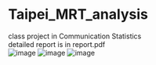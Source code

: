 # Taipei_MRT_analysis
class project in Communication Statistics</br>
detailed report is in report.pdf</br>
![image](https://user-images.githubusercontent.com/52643603/202639541-39cb1cbc-4871-48d7-8b3b-02315bfd8337.png)
![image](https://user-images.githubusercontent.com/52643603/202639322-be06a8fc-bf62-4fa4-887d-8eba35fbe511.png)
![image](https://user-images.githubusercontent.com/52643603/202639478-263143aa-9f96-4fe3-b8dd-40d4391db079.png)
